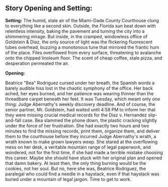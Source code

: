 ## Story Opening and Setting:

**Setting:** The humid, stale air of the Miami-Dade County Courthouse clung to everything like a second skin. Outside, the Florida sun beat down with relentless intensity, baking the pavement and turning the city into a shimmering mirage. But inside, in the cramped, windowless office of Goldstein & Diaz, the only source of light was the flickering fluorescent tubes overhead, buzzing a monotonous tune that mirrored the frantic hum of the place. Files overflowed from every surface, threatening to avalanche onto the chipped linoleum floor. The scent of cheap coffee, stale pizza, and desperation permeated the air.

**Opening:**

Beatrice "Bea" Rodriguez cursed under her breath, the Spanish words a barely audible hiss lost in the chaotic symphony of the office. Her back ached, her eyes burned, and her patience was wearing thinner than the threadbare carpet beneath her feet. It was Tuesday, which meant only one thing: Judge Abernathy's weekly discovery deadline. And of course, the senior partner, Mr. Goldstein, had waited until 4:58 PM to inform her that they were missing crucial medical records for the Diaz v. Hernandez slip-and-fall case. Bea slammed the phone down, the plastic cracking slightly under the force of her frustration. She had exactly two hours and two minutes to find the missing records, print them, organize them, and deliver them to the courthouse before they incurred Judge Abernathy's wrath, a wrath known to make grown lawyers weep. She stared at the overflowing mess on her desk, a veritable mountain range of legal paperwork, and wondered, not for the first time, if she had made a terrible mistake choosing this career. Maybe she should have stuck with her original plan and opened that damn bakery. At least then, the only thing burning would be the cookies, not her soul. But no, here she was, Beatrice Rodriguez, the paralegal who could find a needle in a haystack, even if that haystack was buried under a mountain of legal jargon. Time to get to work.

